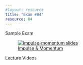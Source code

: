 ```yaml
---
#layout: resource
title: "Exam #04"
resource: 04
---
```


<div class="heading3"> Sample Exam </div>

<div class="thumb_container">

  <a href="https://drive.google.com/file/d/1ndldphEylV0h6DpDfOilZ7_f4btSTKal/view" target="_blank">
    <figure class="thumblink">
      <img class="thumblink-img" src="{{site.baseurl}}/images/thumbs/L31.png" alt="Impulse-momentum slides" >
      <figcaption class="thumblink-caption"> Impulse & Momentum </figcaption>
    </figure>
  </a>

</div>


<div class="heading3">
  Lecture Videos
</div>

